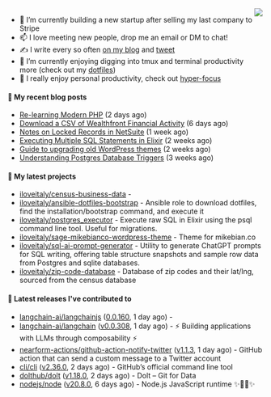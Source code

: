 <img align="right" src="https://github-readme-stats.vercel.app/api?username=iloveitaly&show_icons=true&text_color=718096&hide_title=true"/>

- 🔭 I’m currently building a new startup after selling my last company to Stripe
- 📫 I love meeting new people, drop me an email or DM to chat!
- ✍️ I write every so often [on my blog](http://mikebian.co/) and [tweet](https://twitter.com/mike_bianco)
- 🌱 I’m currently enjoying digging into tmux and terminal productivity more (check out my [dotfiles](https://github.com/iloveitaly/dotfiles))
- 💬 I really enjoy personal productivity, check out [hyper-focus](https://github.com/iloveitaly/hyper-focus)

#### 📜 My recent blog posts


- [Re-learning Modern PHP](https://mikebian.co/re-learning-modern-php/) (2 days ago)
- [Download a CSV of Wealthfront Financial Activity](https://mikebian.co/download-a-csv-of-wealthfront-financial-activity/) (6 days ago)
- [Notes on Locked Records in NetSuite](https://mikebian.co/notes-on-locked-records-in-netsuite/) (1 week ago)
- [Executing Multiple SQL Statements in Elixir](https://mikebian.co/executing-multiple-sql-statements-in-elixir/) (2 weeks ago)
- [Guide to upgrading old WordPress themes](https://mikebian.co/guide-to-upgrading-old-wordpress-themes/) (2 weeks ago)
- [Understanding Postgres Database Triggers](https://mikebian.co/understanding-postgres-database-triggers/) (3 weeks ago)

#### 🌱 My latest projects


- [iloveitaly/census-business-data](https://github.com/iloveitaly/census-business-data) - 
- [iloveitaly/ansible-dotfiles-bootstrap](https://github.com/iloveitaly/ansible-dotfiles-bootstrap) - Ansible role to download dotfiles, find the installation/bootstrap command, and execute it
- [iloveitaly/postgres_executor](https://github.com/iloveitaly/postgres_executor) - Execute raw SQL in Elixir using the psql command line tool. Useful for migrations.
- [iloveitaly/sage-mikebianco-wordpress-theme](https://github.com/iloveitaly/sage-mikebianco-wordpress-theme) - Theme for mikebian.co
- [iloveitaly/sql-ai-prompt-generator](https://github.com/iloveitaly/sql-ai-prompt-generator) - Utility to generate ChatGPT prompts for SQL writing, offering table structure snapshots and sample row data from Postgres and sqlite databases.
- [iloveitaly/zip-code-database](https://github.com/iloveitaly/zip-code-database) - Database of zip codes and their lat/lng, sourced from the census database

#### 🔭 Latest releases I've contributed to


- [langchain-ai/langchainjs](https://github.com/langchain-ai/langchainjs) ([0.0.160](https://github.com/langchain-ai/langchainjs/releases/tag/0.0.160), 1 day ago) - 
- [langchain-ai/langchain](https://github.com/langchain-ai/langchain) ([v0.0.308](https://github.com/langchain-ai/langchain/releases/tag/v0.0.308), 1 day ago) - ⚡ Building applications with LLMs through composability ⚡
- [nearform-actions/github-action-notify-twitter](https://github.com/nearform-actions/github-action-notify-twitter) ([v1.1.3](https://github.com/nearform-actions/github-action-notify-twitter/releases/tag/v1.1.3), 1 day ago) - GitHub action that can send a custom message to a Twitter account
- [cli/cli](https://github.com/cli/cli) ([v2.36.0](https://github.com/cli/cli/releases/tag/v2.36.0), 2 days ago) - GitHub’s official command line tool
- [dolthub/dolt](https://github.com/dolthub/dolt) ([v1.18.0](https://github.com/dolthub/dolt/releases/tag/v1.18.0), 2 days ago) - Dolt – Git for Data
- [nodejs/node](https://github.com/nodejs/node) ([v20.8.0](https://github.com/nodejs/node/releases/tag/v20.8.0), 6 days ago) - Node.js JavaScript runtime :sparkles::turtle::rocket::sparkles:

